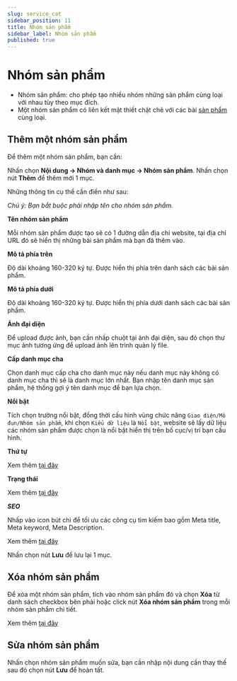 ```yaml
---
slug: service_cat
sidebar_position: 11
title: Nhóm sản phẩm
sidebar_label: Nhóm sản phẩm
published: true
---
```

# Nhóm sản phẩm

- Nhóm sản phẩm: cho phép tạo nhiều nhóm những sản phẩm cùng loại với nhau tùy theo mục đích.
- Một nhóm sản phẩm có liên kết mật thiết chặt chẽ với các bài [sản phẩm](https://mkmate.osd.vn/docs/catalog/service) cùng loại.

## Thêm một nhóm sản phẩm

Để thêm một nhóm sản phẩm, bạn cần:

Nhấn chọn **Nội dung -> Nhóm và danh mục -> Nhóm sản phẩm**. Nhấn chọn nút **Thêm** để thêm mới 1 mục.

Những thông tin cụ thể cần điền như sau:

_Chú ý: Bạn bắt buộc phải nhập tên cho nhóm sản phẩm._

**Tên nhóm sản phẩm**

Mỗi nhóm sản phẩm được tạo sẽ có 1 đường dẫn địa chỉ website, tại địa chỉ URL đó sẽ hiển thị những bài sản phẩm mà bạn đã thêm vào.

**Mô tả phía trên**

Độ dài khoảng 160-320 ký tự. Được hiển thị phía trên danh sách các bài sản phẩm.

**Mô tả phía dưới**

Độ dài khoảng 160-320 ký tự. Được hiển thị phía dưới danh sách các bài sản phẩm.

**Ảnh đại diện**

Để upload được ảnh, bạn cần nhấp chuột tại ảnh đại diện, sau đó chọn thư mục ảnh tương ứng để upload ảnh lên trình quản lý file.

**Cấp danh mục cha**

Chọn danh mục cấp cha cho danh mục này nếu danh mục này không có danh mục cha thì sẽ là danh mục lớn nhất. Bạn nhập tên danh mục sản phẩm, hệ thống gợi ý tên danh mục để bạn lựa chọn.

**Nổi bật**

Tích chọn trường nổi bật, đồng thời cấu hình vùng chức năng `Giao diện/Mô đun/Nhóm sản phẩm`, khi chọn `Kiểu dữ liệu` là `Nổi bật`, website sẽ lấy dữ liệu các nhóm sản phẩm được chọn là nổi bật hiển thị trên bố cục/vị trí bạn cấu hình.

**Thứ tự**

Xem thêm [tại đây](https://mkmate.osd.vn/docs/common/logic/#th%E1%BB%A9-t%E1%BB%B1-s%E1%BA%AFp-x%E1%BA%BFp-l%C3%A0-s%E1%BB%91-ch%E1%BB%89-%C4%91%E1%BB%8Bnh)

**Trạng thái**

Xem thêm [tại đây](https://mkmate.osd.vn/docs/common/logic#tr%E1%BA%A1ng-th%C3%A1i-v%C3%A0-xu%E1%BA%A5t-b%E1%BA%A3n)

**_SEO_**

Nhấp vào icon bút chì để tối ưu các công cụ tìm kiếm bao gồm Meta title, Meta keyword, Meta Description.

Xem thêm [tại đây](https://mkmate.osd.vn/docs/seo/serp)

Nhấn chọn nút **Lưu** để lưu lại 1 mục.

## Xóa nhóm sản phẩm

Để xóa một nhóm sản phẩm, tích vào nhóm sản phẩm đó và chọn **Xóa** từ danh sách checkbox bên phải hoặc click nút **Xóa nhóm sản phẩm** trong mỗi nhóm sản phẩm chi tiết.

Xem thêm [tại đây](https://mkmate.osd.vn/docs/common/logic#x%C3%B3a-c%C3%A1c-m%E1%BB%A5c-c%C3%A1c-th%C3%A0nh-ph%E1%BA%A7n-th%C3%B4ng-tin)

## Sửa nhóm sản phẩm

Nhấn chọn nhóm sản phẩm muốn sửa, bạn cần nhập nội dung cần thay thế sau đó chọn nút **Lưu** để hoàn tất.
